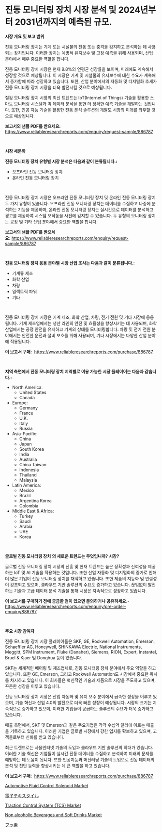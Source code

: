 <p><h1>진동 모니터링 장치 시장 분석 및 2024년부터 2031년까지의 예측된 규모.</h1></p><p><strong>시장 개요 및 보고 범위</strong></p>
<p><p>진동 모니터링 장치는 기계 또는 시설물의 진동 또는 충격을 감지하고 분석하는 데 사용되는 장치입니다. 이러한 장치는 예방적 유지보수 및 고장 예측을 위해 사용되며, 산업 분야에서 매우 중요한 역할을 합니다.</p><p>진동 모니터링 장치 시장은 현재 9.8%의 연평균 성장률을 보이며, 미래에도 계속해서 성장할 것으로 예상됩니다. 이 시장은 기계 및 시설물의 유지보수에 대한 수요가 계속해서 증가함에 따라 성장하고 있습니다. 또한, 산업 분야에서의 자동화 및 디지털화 추세가 진동 모니터링 장치 시장을 더욱 발전시킬 것으로 예상됩니다.</p><p>질감 모니터링 장치 시장의 최신 트렌드는 IoT(Internet of Things) 기술을 활용한 스마트 모니터링 시스템과 빅 데이터 분석을 통한 더 정확한 예측 기술을 개발하는 것입니다. 또한, 인공 지능 기술을 활용한 진동 분석 솔루션의 개발도 시장의 미래를 좌우할 것으로 예상됩니다.</p></p>
<p><strong>보고서의 샘플 PDF를 받으세요:</strong> <a href="https://www.reliableresearchreports.com/enquiry/request-sample/886787">https://www.reliableresearchreports.com/enquiry/request-sample/886787</a></p>
<p>&nbsp;</p>
<p><strong>시장 세분화</strong></p>
<p><strong>진동 모니터링 장치 유형별 시장 분석은 다음과 같이 분류됩니다.:</strong></p>
<p><ul><li>오프라인 진동 모니터링 장치</li><li>온라인 진동 모니터링 장치</li></ul></p>
<p>&nbsp;</p>
<p><p>진동 모니터링 장치 시장은 오프라인 진동 모니터링 장치 및 온라인 진동 모니터링 장치 두 가지 유형이 있습니다. 오프라인 진동 모니터링 장치는 데이터를 수집하고 나중에 분석하는 기능을 제공하며, 온라인 진동 모니터링 장치는 실시간으로 데이터를 분석하고 경고를 제공하여 시스템 오작동을 사전에 감지할 수 있습니다. 두 유형의 모니터링 장치는 공장 및 기타 산업 분야에서 중요한 역할을 합니다.</p></p>
<p><strong>보고서의 샘플 PDF를 받으세요:</strong>&nbsp;<a href="https://www.reliableresearchreports.com/enquiry/request-sample/886787">https://www.reliableresearchreports.com/enquiry/request-sample/886787</a></p>
<p>&nbsp;</p>
<p><strong> 진동 모니터링 장치 응용 분야별 시장 산업 조사는 다음과 같이 분류됩니다.:</strong></p>
<p><ul><li>기계류 제조</li><li>화학 산업</li><li>차량</li><li>일렉트릭 파워</li><li>기타</li></ul></p>
<p>&nbsp;</p>
<p><p>진동 모니터링 장치 시장은 기계 제조, 화학 산업, 차량, 전기 전원 및 기타 시장에 응용됩니다. 기계 제조업에서는 생산 라인의 안전 및 효율성을 향상시키는 데 사용되며, 화학 산업에서는 공정 안전을 유지하고 기계의 상태를 모니터링합니다. 차량 및 전기 전원 분야에서는 안전한 운전과 설비 보호를 위해 사용되며, 기타 시장에서는 다양한 산업 분야에 적용됩니다.</p></p>
<p><strong>이 보고서 구매:</strong>&nbsp; <a href="https://www.reliableresearchreports.com/purchase/886787">https://www.reliableresearchreports.com/purchase/886787</a></p>
<p>&nbsp;</p>
<p><strong>지역 측면에서 진동 모니터링 장치 지역별로 이용 가능한 시장 플레이어는 다음과 같습니다.:</strong></p>
<p><ul>
    <li>
        North America:
        <ul>
            <li>United States</li>
            <li>Canada</li>
        </ul>
    </li>
    <li>
        Europe:
        <ul>
            <li>Germany</li>
            <li>France</li>
            <li>U.K.</li>
            <li>Italy</li>
            <li>Russia</li>
        </ul>
    </li>
    <li>
        Asia-Pacific:
        <ul>
            <li>China</li>
            <li>Japan</li>
            <li>South Korea</li>
            <li>India</li>
            <li>Australia</li>
            <li>China Taiwan</li>
            <li>Indonesia</li>
            <li>Thailand</li>
            <li>Malaysia</li>
        </ul>
    </li>
    <li>
        Latin America:
        <ul>
            <li>Mexico</li>
            <li>Brazil</li>
            <li>Argentina Korea</li>
            <li>Colombia</li>
        </ul>
    </li>
    <li>
        Middle East & Africa:
        <ul>
            <li>Turkey</li>
            <li>Saudi</li>
            <li>Arabia</li>
            <li>UAE</li>
            <li>Korea</li>
        </ul>
    </li>
    </ul></p>
<p>&nbsp;</p>
<p><strong>글로벌 진동 모니터링 장치 의 새로운 트렌드는 무엇입니까? 시장?</strong></p>
<p><p>글로벌 진동 모니터링 장치 시장의 신흥 및 현재 트렌드는 높은 정확성과 신뢰성을 제공하는 IoT 및 AI 기술을 적용하는 것입니다. 또한 산업 자동화 및 디지털화의 증가로 인해 더 많은 기업이 진동 모니터링 장치를 채택하고 있습니다. 또한 제품의 지능화 및 연결성이 강조되고 있으며, 클라우드 기반 솔루션의 수요도 증가하고 있습니다. 끊임없이 발전하는 기술과 고급 데이터 분석 기술을 통해 시장은 지속적으로 성장하고 있습니다.</p></p>
<p><strong>이 보고서를 구매하기 전에 궁금한 점이 있으면 문의하거나 공유하세요.</strong>- <a href="https://www.reliableresearchreports.com/enquiry/pre-order-enquiry/886787">https://www.reliableresearchreports.com/enquiry/pre-order-enquiry/886787</a></p>
<p>&nbsp;</p>
<p><strong>주요 시장 참여자</strong></p>
<p><p>진동 모니터링 장치 시장 플레이어들은 SKF, GE, Rockwell Automation, Emerson, Schaeffler AG, Honeywell, SHINKAWA Electric, National Instruments, Meggitt, SPM Instrument, Fluke (Danaher), Siemens, RION, Expert, Instantel, Bruel & Kjaer 및 Donghua 등이 있습니다. </p><p>SKF는 세계적인 베어링 및 제조업체로, 진동 모니터링 장치 분야에서 주요 역할을 하고 있습니다. 또한 GE, Emerson, 그리고 Rockwell Automation도 시장에서 중요한 위치를 차지하고 있습니다. 이 회사들은 혁신적인 기술과 제품으로 시장을 주도하고 있으며, 꾸준한 성장을 이루고 있습니다.</p><p>진동 모니터링 장치 시장은 산업 자동화 및 유지 보수 분야에서 급속한 성장을 이루고 있으며, 기술 혁신과 산업 4.0의 발전으로 더욱 빠른 성장이 예상됩니다. 시장의 크기는 지속적으로 증가하고 있으며, 이러한 기업들이 공급하는 솔루션의 수요가 더욱 증가하고 있습니다.</p><p>매출 측면에서, SKF 및 Emerson과 같은 주요기업은 각각 수십억 달러에 이르는 매출을 기록하고 있습니다. 이러한 기업은 글로벌 시장에서 강한 입지를 확보하고 있으며, 고객들로부터 신뢰를 받고 있습니다.</p><p>최근 트렌드로는 사물인터넷 기술의 도입과 클라우드 기반 솔루션의 확대가 있습니다. 이러한 기술 혁신은 기업들이 실시간 진동 데이터를 수집하고 분석하여 미래의 문제를 예방하는 데 도움이 됩니다. 또한 인공지능과 머신러닝 기술의 도입으로 진동 데이터의 분석 및 진단 능력을 향상시키는 데 큰 역할을 하고 있습니다.</p></p>
<p><strong>이 보고서 구매:</strong>&nbsp;&nbsp;<a href="https://www.reliableresearchreports.com/purchase/886787">https://www.reliableresearchreports.com/purchase/886787</a></p>
<p><p><a href="https://issuu.com/reportprime-2/docs/automotive-fluid-control-solenoid-market-size-2030">Automotive Fluid Control Solenoid Market</a></p><p><a href="https://github.com/ihabdkwlxs948/Market-Research-Report-List-1/blob/main/483648317483.md">電子テキスタイル</a></p><p><a href="https://issuu.com/reportprime-2/docs/traction-control-system-tcs-market-size-2030.pptx">Traction Control System (TCS) Market</a></p><p><a href="https://www.linkedin.com/pulse/non-alcoholic-beverages-soft-drinks-market-provides-detailed-segmentation-4fjcf?trackingId=rI8z9XOIBEwq9KN9QGEoJQ%3D%3D">Non alcoholic Beverages and Soft Drinks Market</a></p><p><a href="https://github.com/dadanedu33/Market-Research-Report-List-1/blob/main/171127617484.md">フッ素</a></p></p>
